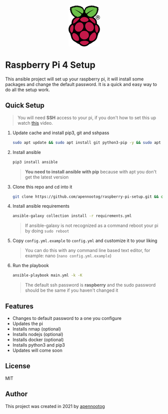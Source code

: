 <p align="center">
   <img src="Images/rpi.png" width="100" height="130">
</p>

# Raspberry Pi 4 Setup

This ansible project will set up your raspberry pi, it will install some packages and change the default password. It is a quick and easy way to do all the setup work.

## Quick Setup

> You will need **SSH** access to your pi, if you don't how to set this up watch [this](https://www.youtube.com/watch?v=63yw7b0NuWc) video.

1. Update cache and install pip3, git and sshpass

   ```bash
   sudo apt update && sudo apt install git python3-pip -y && sudo apt install sshpass -y
   ```

2. Install ansible

   ```bash
   pip3 install ansible
   ```

   > **You need to install ansible with pip** because with apt you don't get the latest version

3. Clone this repo and cd into it 

   ```bash
   git clone https://github.com/apennootog/raspberry-pi-setup.git && cd raspberry-pi-setup
   ```

4. Install ansible requirements

   ```bash
   ansible-galaxy collection install -r requirements.yml
   ```

   > If ansible-galaxy is not recognized as a command reboot your pi by doing `sudo reboot`

5. Copy `config.yml.example` to `config.yml` and customize it to your liking

   > You can do this with any command line based text editor, for example: nano (`nano config.yml.example`)

6. Run the playbook

   ```bash
   ansible-playbook main.yml -k -K
   ```

   > The default ssh password is **raspberry** and the sudo password should be the same if you haven't changed it

   

## Features

- Changes to default password to a one you configure
- Updates the pi
- Installs nmap (optional)
- Installs nodejs (optional)
- Installs docker (optional)
- Installs python3 and pip3 
- Updates will come soon



## License

MIT



## Author

This project was created in 2021 by [apennootog](https://github.com/apennootog)  